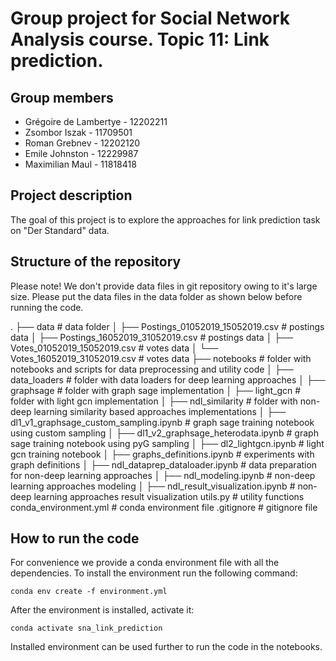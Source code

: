 # Group project for Social Network Analysis course. Topic 11: Link prediction.

## Group members

- Grégoire de Lambertye - 12202211
- Zsombor Iszak - 11709501
- Roman Grebnev - 12202120
- Emile Johnston - 12229987
- Maximilian Maul - 11818418

## Project description

The goal of this project is to explore the approaches for link prediction task on "Der Standard" data. 

## Structure of the repository

Please note! We don't provide data files in git repository owing to it's large size. Please put the data files in the data folder as shown below before running the code.

.
├── data                            # data folder
│   ├── Postings_01052019_15052019.csv              # postings data
│   ├── Postings_16052019_31052019.csv              # postings data
│   ├── Votes_01052019_15052019.csv                 # votes data
│   └── Votes_16052019_31052019.csv                 # votes data
├── notebooks                                       # folder with notebooks and scripts for data preprocessing and utility code
│   ├── data_loaders                                # folder with data loaders for deep learning approaches
│   ├── graphsage                                   # folder with graph sage implementation
│   ├── light_gcn                                   # folder with light gcn implementation
│   ├── ndl_similarity                              # folder with non-deep learning similarity based approaches implementations
│   ├── dl1_v1_graphsage_custom_sampling.ipynb      # graph sage training notebook using custom sampling
│   ├── dl1_v2_graphsage_heterodata.ipynb           # graph sage training notebook using pyG sampling
│   ├── dl2_lightgcn.ipynb                          # light gcn training notebook
│   ├── graphs_definitions.ipynb                    # experiments with graph definitions
│   ├── ndl_dataprep_dataloader.ipynb               # data preparation for non-deep learning approaches
│   ├── ndl_modeling.ipynb                          # non-deep learning approaches modeling
│   ├── ndl_result_visualization.ipynb              # non-deep learning approaches result visualization
utils.py                                            # utility functions
conda_environment.yml                               # conda environment file
.gitignore                                          # gitignore file

## How to run the code

For convenience we provide a conda environment file with all the dependencies. To install the environment run the following command:

```conda env create -f environment.yml```

After the environment is installed, activate it:

```conda activate sna_link_prediction```

Installed environment can be used further to run the code in the notebooks.
